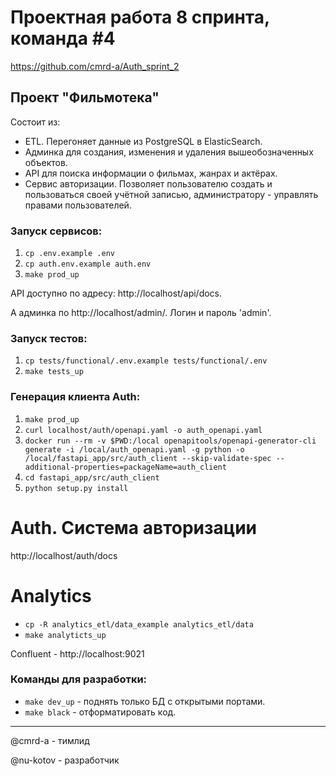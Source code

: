 # Проектная работа 8 спринта, команда #4

https://github.com/cmrd-a/Auth_sprint_2

## Проект "Фильмотека"
Состоит из:
 - ETL. Перегоняет данные из PostgreSQL в ElasticSearch.
 - Админка для создания, изменения и удаления вышеобозначенных объектов.
 - API для поиска информации о фильмах, жанрах и актёрах.
 - Сервис авторизации. Позволяет пользователю создать и пользоваться своей учётной записью, администратору - управлять правами пользователей.

### Запуск сервисов:
 1. `cp .env.example .env`
 2. `cp auth.env.example auth.env`
 3. `make prod_up`

API доступно по адресу: http://localhost/api/docs.

А админка по http://localhost/admin/. Логин и пароль 'admin'.

### Запуск тестов:
 1. `cp tests/functional/.env.example tests/functional/.env`
 2. `make tests_up`

### Генерация клиента Auth:
 1. `make prod_up`
 2. `curl localhost/auth/openapi.yaml -o auth_openapi.yaml`
 3. `docker run --rm -v $PWD:/local openapitools/openapi-generator-cli generate -i /local/auth_openapi.yaml -g python -o /local/fastapi_app/src/auth_client --skip-validate-spec --additional-properties=packageName=auth_client`
 4. `cd fastapi_app/src/auth_client`
 5. `python setup.py install`

# Auth. Система авторизации

http://localhost/auth/docs

# Analytics
 - `cp -R analytics_etl/data_example analytics_etl/data`
 - `make analyticts_up`

Confluent - http://localhost:9021

### Команды для разработки:
 - `make dev_up` - поднять только БД с открытыми портами.
 - `make black` - отформатировать код.

---
@cmrd-a - тимлид

@nu-kotov - разработчик